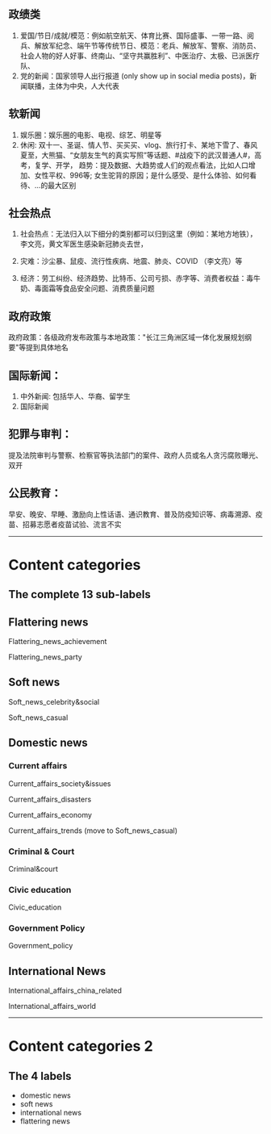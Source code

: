 ## 政绩类
1. 爱国/节日/成就/模范：例如航空航天、体育比赛、国际盛事、一带一路、阅兵、解放军纪念、端午节等传统节日、模范：老兵、解放军、警察、消防员、社会人物的好人好事、终南山、“坚守共赢胜利”、中医治疗、太极、已派医疗队、
2. 党的新闻：国家领导人出行报道 (only show up in social media posts)，新闻联播，主体为中央，人大代表


## 软新闻
1. 娱乐圈：娱乐圈的电影、电视、综艺、明星等
2. 休闲: 双十一、圣诞、情人节、买买买、vlog、旅行打卡、某地下雪了、春风夏至，大熊猫、“女朋友生气的真实写照”等话题、#战疫下的武汉普通人#，高考，复学、开学， 趋势：提及数据、大趋势或人们的观点看法，比如人口增加、女性平权、996等; 女生驼背的原因；是什么感受、是什么体验、如何看待、...的最大区别


## 社会热点
1. 社会热点：无法归入以下细分的类别都可以归到这里（例如：某地方地铁），李文亮，黄文军医生感染新冠肺炎去世，

2. 灾难：沙尘暴、鼠疫、流行性疾病、地震、肺炎、COVID （李文亮）等
3. 经济：劳工纠纷、经济趋势、比特币、公司亏损、赤字等、消费者权益：毒牛奶、毒面霜等食品安全问题、消费质量问题



## 政府政策
政府政策：各级政府发布政策与本地政策："长江三角洲区域一体化发展规划纲要"等提到具体地名


## 国际新闻：
1. 中外新闻: 包括华人、华裔、留学生
2. 国际新闻


## 犯罪与审判：
提及法院审判与警察、检察官等执法部门的案件、政府人员或名人贪污腐败曝光、双开

## 公民教育：
早安、晚安、早睡、激励向上性话语、通识教育、普及防疫知识等、病毒溯源、疫苗、招募志愿者疫苗试验、流言不实

----------------------------------------------------------------------------------------------------------------------------------------------------------------------------

# Content categories

## The complete 13 sub-labels


## Flattering news
Flattering_news_achievement

Flattering_news_party


## Soft news
Soft_news_celebrity&social

Soft_news_casual

## Domestic news

### Current affairs
Current_affairs_society&issues

Current_affairs_disasters 

Current_affairs_economy 

Current_affairs_trends (move to Soft_news_casual)


### Criminal & Court

Criminal&court


### Civic education

Civic_education



### Government Policy

Government_policy


## International News
International_affairs_china_related

International_affairs_world



---------------------------------------------------------------------------------------------------------------------------------------------------

# Content categories 2

## The 4 labels

- domestic news
- soft news
- international news
- flattering news







